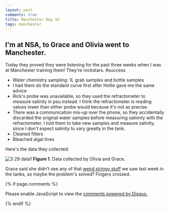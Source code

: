 ```yaml
---
layout: post
comments: true
title: Manchester Day 42
tags: manchester
---
```


## I'm at NSA, to Grace and Olivia went to Manchester.

Today they proved they were listening for the past three weeks when I was at Manchester training them! They're rockstars. #success

- Water chemistry sampling: 1L grab samples and bottle samples
 - I had them do the standard curve first after Hollie gave me the same advice
 - Rick's probe was unavailable, so they used the refractometer to measure salinity in psu instead. I think the refractometer is reading values lower than either probe would because it's not as precise.
 - There was a communication mix-up over the phone, so they accidentally discarded the original water samples before measuring salninty with the refractometer. I told them to take new samples and measure salinity, since I don't expect salinity to vary greatly in the tank.
- Cleaned filters
- Bleached algal lines

Here's the data they collected:

![3 29 data1](https://cloud.githubusercontent.com/assets/22335838/24776679/bc4ce6fe-1ad6-11e7-99b7-c154f175affb.JPG)
**Figure 1**. Data collected by Olivia and Grace.

Grace said she didn't see any of that [weird stringy stuff](https://yaaminiv.github.io/Manchester-Day-36/) we saw last week in the tanks, so maybe the problem's solved? Fingers crossed.

{% if page.comments %}

<div id="disqus_thread"></div>
<script>

/**
*  RECOMMENDED CONFIGURATION VARIABLES: EDIT AND UNCOMMENT THE SECTION BELOW TO INSERT DYNAMIC VALUES FROM YOUR PLATFORM OR CMS.
*  LEARN WHY DEFINING THESE VARIABLES IS IMPORTANT: https://disqus.com/admin/universalcode/#configuration-variables*/
/*
var disqus_config = function () {
this.page.url = PAGE_URL;  // Replace PAGE_URL with your page's canonical URL variable
this.page.identifier = PAGE_IDENTIFIER; // Replace PAGE_IDENTIFIER with your page's unique identifier variable
};
*/
(function() { // DON'T EDIT BELOW THIS LINE
var d = document, s = d.createElement('script');
s.src = 'https://the-responsible-grad-student.disqus.com/embed.js';
s.setAttribute('data-timestamp', +new Date());
(d.head || d.body).appendChild(s);
})();
</script>
<noscript>Please enable JavaScript to view the <a href="https://disqus.com/?ref_noscript">comments powered by Disqus.</a></noscript>

{% endif %}

<script id="dsq-count-scr" src="//the-responsible-grad-student.disqus.com/count.js" async></script>
